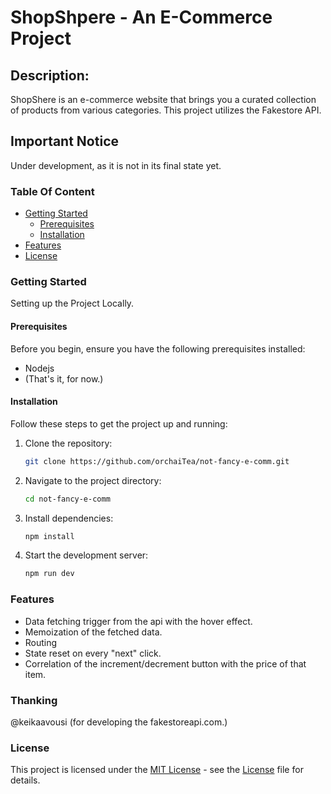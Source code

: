# ShopShpere - An E-Commerce Project

## Description:

ShopShere is an e-commerce website that brings you a curated collection of products from various categories. This project utilizes the Fakestore API.

## Important Notice

Under development, as it is not in its final state yet.

### Table Of Content

- [Getting Started](#getting-started)
  - [Prerequisites](#prerequisites)
  - [Installation](#installation)
- [Features](#features)
- [License](#license)

### Getting Started

Setting up the Project Locally.

#### Prerequisites

Before you begin, ensure you have the following prerequisites installed:

- Nodejs
- \(That's it, for now.\)

#### Installation

Follow these steps to get the project up and running:

1. Clone the repository:
   ```bash
   git clone https://github.com/orchaiTea/not-fancy-e-comm.git
   ```
2. Navigate to the project directory:
   ```bash
   cd not-fancy-e-comm
   ```
3. Install dependencies:
   ```bash
   npm install
   ```
4. Start the development server:
   ```bash
   npm run dev
   ```

### Features

- Data fetching trigger from the api with the hover effect.
- Memoization of the fetched data.
- Routing
- State reset on every "next" click.
- Correlation of the increment/decrement button with the price of that item.

### Thanking

@keikaavousi \(for developing the fakestoreapi.com.\)

### License

This project is licensed under the [MIT License](#LICENSE) - see the [License](#LICENSE) file for details.
